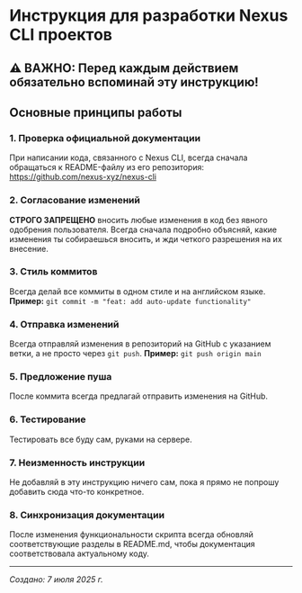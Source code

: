 # Инструкция для разработки Nexus CLI проектов

## ⚠️ ВАЖНО: Перед каждым действием обязательно вспоминай эту инструкцию!


## Основные принципы работы

### 1. Проверка официальной документации
При написании кода, связанного с Nexus CLI, всегда сначала обращаться к README-файлу из его репозитория: https://github.com/nexus-xyz/nexus-cli

### 2. Согласование изменений
**СТРОГО ЗАПРЕЩЕНО** вносить любые изменения в код без явного одобрения пользователя. Всегда сначала подробно объясняй, какие изменения ты собираешься вносить, и жди четкого разрешения на их внесение.

### 3. Стиль коммитов
Всегда делай все коммиты в одном стиле и на английском языке.
**Пример:** `git commit -m "feat: add auto-update functionality"`

### 4. Отправка изменений
Всегда отправляй изменения в репозиторий на GitHub с указанием ветки, а не просто через `git push`.
**Пример:** `git push origin main`

### 5. Предложение пуша
После коммита всегда предлагай отправить изменения на GitHub.

### 6. Тестирование
Тестировать все буду сам, руками на сервере.

### 7. Неизменность инструкции
Не добавляй в эту инструкцию ничего сам, пока я прямо не попрошу добавить сюда что-то конкретное.

### 8. Синхронизация документации
После изменения функциональности скрипта всегда обновляй соответствующие разделы в README.md, чтобы документация соответствовала актуальному коду.

---

*Создано: 7 июля 2025 г.*
